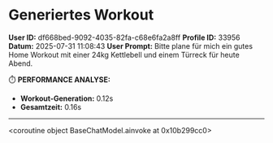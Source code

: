 # Generiertes Workout

**User ID:** df668bed-9092-4035-82fa-c68e6fa2a8ff
**Profile ID:** 33956
**Datum:** 2025-07-31 11:08:43
**User Prompt:** Bitte plane für mich ein gutes Home Workout mit einer 24kg Kettlebell und einem Türreck für heute Abend.


⏱️  **PERFORMANCE ANALYSE:**
- **Workout-Generation:** 0.12s
- **Gesamtzeit:** 0.16s


---

<coroutine object BaseChatModel.ainvoke at 0x10b299cc0>
